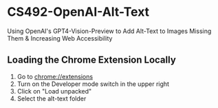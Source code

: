 # CS492-OpenAI-Alt-Text
Using OpenAI's GPT4-Vision-Preview to Add Alt-Text to Images Missing Them &amp; Increasing Web Accessibility

## Loading the Chrome Extension Locally
1. Go to [chrome://extensions](chrome://extensions)
2. Turn on the Developer mode switch in the upper right
3. Click on "Load unpacked"
4. Select the alt-text folder